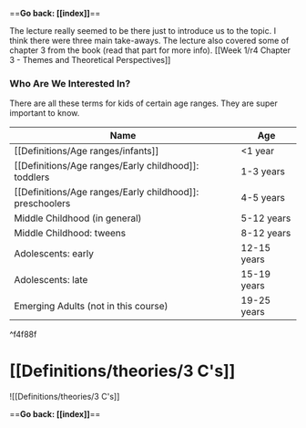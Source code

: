 ==**Go back: [[index]]**==

The lecture really seemed to be there just to introduce us to the topic. I think there were three main take-aways. The lecture also covered some of chapter 3 from the book (read that part for more info). [[Week 1/r4 Chapter 3 - Themes and Theoretical Perspectives]]

### Who Are We Interested In?

There are all these terms for kids of certain age ranges. They are super important to know.

| **Name**                             | **Age**     |
| ------------------------------------ | ----------- |
| [[Definitions/Age ranges/infants]]                          | <1 year     |
| [[Definitions/Age ranges/Early childhood]]: toddlers        | 1-3 years   |
| [[Definitions/Age ranges/Early childhood]]: preschoolers    | 4-5 years   |
| Middle Childhood (in general)        | 5-12 years  |
| Middle Childhood: tweens             | 8-12 years  |
| Adolescents: early                   | 12-15 years |
| Adolescents: late                    | 15-19 years |
| Emerging Adults (not in this course) | 19-25 years |
^f4f88f
# [[Definitions/theories/3 C's]]
![[Definitions/theories/3 C's]]

==**Go back: [[index]]**==